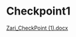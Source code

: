 # Checkpoint1
[Zari_CheckPoint (1).docx](https://github.com/user-attachments/files/19790695/Zari_CheckPoint.1.docx)
